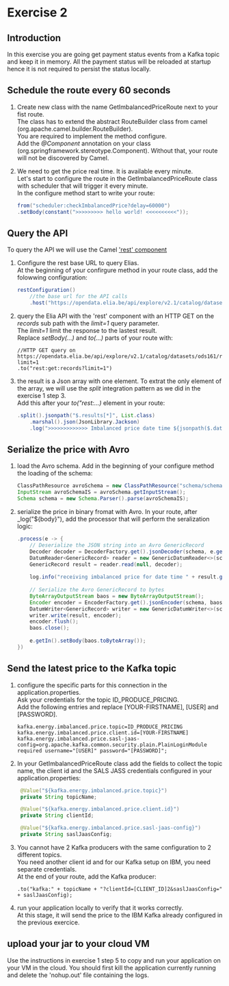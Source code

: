 # Exercise 2

## Introduction

In this exercise you are going get payment status events from a Kafka topic and keep it in memory.
All the payment status will be reloaded at startup hence it is not required to persist the status locally.

## Schedule the route every 60 seconds

1. Create new class with the name GetImbalancedPriceRoute next to your fist route.  
   The class has to extend the abstract RouteBuilder class from camel (org.apache.camel.builder.RouteBuilder).  
   You are required to implement the method configure.  
   Add the _@Component_ annotation on your class (org.springframework.stereotype.Component). Without that, your route will not be discovered by Camel.

2. We need to get the price real time. It is available every minute.  
   Let's start to configure the route in the GetImbalancedPriceRoute class with scheduler that will trigger it every minute.  
   In the configure method start to write your route:   
   ```java
   from("scheduler:checkImbalancedPrice?delay=60000")
   .setBody(constant(">>>>>>>>> hello world! <<<<<<<<<<"));
   ```
   
## Query the API

To query the API we will use the Camel ['rest' component](https://camel.apache.org/components/4.4.x/rest-component.htm)  

1. Configure the rest base URL to query Elias.  
   At the beginning of your confirgure method in your route class, add the folowwing configuration:  
   ```java
   restConfiguration()
       //the base url for the API calls
       .host("https://opendata.elia.be/api/explore/v2.1/catalog/datasets/ods161");   
   ``` 

2. query the Elia API with the 'rest' component with an HTTP GET on the _records_ sub path with the _limit=1_ query parameter.  
   The _limit=1_ limit the response to the lastest result.  
   Replace _setBody(...)_ and _to(...)_ parts of your route with: 
   ```
   //HTTP GET query on https://opendata.elia.be/api/explore/v2.1/catalog/datasets/ods161/records?limit=1
   .to("rest:get:records?limit=1")   
   ```   

3. the result is a Json array with one element. To extrat the only element of the array, we will use the _split_ integration pattern as we did in the exercise 1 step 3.  
   Add this after your _to("rest:...)_ element in your route:  
   ```java
   .split().jsonpath("$.results[*]", List.class)
       .marshal().json(JsonLibrary.Jackson)
       .log(">>>>>>>>>>>>> Imbalanced price date time ${jsonpath($.datetime)} <<<<<<<<<<<<<<<<<")
   ```

## Serialize the price with Avro

1. load the Avro schema. Add in the beginning of your configure method the loading of the schema:  
   ```java
   ClassPathResource avroSchema = new ClassPathResource("schema/schema-imbalancedPrice.avsc", this.getClass().getClassLoader());
   InputStream avroSchemaIS = avroSchema.getInputStream();
   Schema schema = new Schema.Parser().parse(avroSchemaIS);
   ```

2. serialize the price in binary fromat with Avro.
   In your route, after _log("${body}"), add the processor that will perform the seralization logic:  
   ```java
   .process(e -> {
       // Deserialize the JSON string into an Avro GenericRecord
       Decoder decoder = DecoderFactory.get().jsonDecoder(schema, e.getIn().getBody(String.class));
       DatumReader<GenericRecord> reader = new GenericDatumReader<>(schema);
       GenericRecord result = reader.read(null, decoder);
       
       log.info("receiving imbalanced price for date time " + result.get("datetime"));
       
       // Serialize the Avro GenericRecord to bytes
       ByteArrayOutputStream baos = new ByteArrayOutputStream();
       Encoder encoder = EncoderFactory.get().jsonEncoder(schema, baos);
       DatumWriter<GenericRecord> writer = new GenericDatumWriter<>(schema);
       writer.write(result, encoder);
       encoder.flush();
       baos.close();
       
       e.getIn().setBody(baos.toByteArray());
   })
   ```
## Send the latest price to the Kafka topic

1. configure the specific parts for this connection in the application.properties.  
   Ask your credentials for the topic ID_PRODUCE_PRICING.  
   Add the following entries and replace [YOUR-FIRSTNAME], [USER] and [PASSWORD].
   ```properties
   kafka.energy.imbalanced.price.topic=ID_PRODUCE_PRICING
   kafka.energy.imbalanced.price.client.id=[YOUR-FIRSTNAME]
   kafka.energy.imbalanced.price.sasl-jaas-config=org.apache.kafka.common.security.plain.PlainLoginModule required username="[USER]" password="[PASSWORD]";

   ```
   
2. In your GetImbalancedPriceRoute class add the fields to collect the topic name, the client id and the SALS JASS credentials configured in your application.properties:  
   ```java
    @Value("${kafka.energy.imbalanced.price.topic}")
    private String topicName;

    @Value("${kafka.energy.imbalanced.price.client.id}")
    private String clientId;

    @Value("${kafka.energy.imbalanced.price.sasl-jaas-config}")
    private String saslJaasConfig;
   ```
   
3. You cannot have 2 Kafka producers with the same configuration to 2 different topics.  
   You need another client id and for our Kafka setup on IBM, you need separate credentials.  
   At the end of your route, add the Kafka producer:  

   ```
   .to("kafka:" + topicName + "?clientId=[CLIENT_ID]2&saslJaasConfig=" + saslJaasConfig);
   ```

4. run your application locally to verify that it works correctly.  
   At this stage, it will send the price to the IBM Kafka already configured in the previous exercice.
   
## upload your jar to your cloud VM

Use the instructions in exercise 1 step 5 to copy and run your application on your VM in the cloud.
You should first kill the application currently running and delete the 'nohup.out' file containing the logs.
